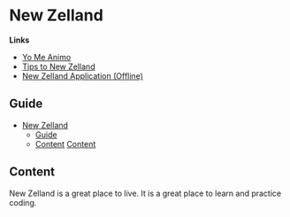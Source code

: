 # New Zelland

**Links**
- [Yo Me Animo](https://www.yomeanimo.com/)
- [Tips to New Zelland](../../bibliography/notes/20220517122845_tips-to-new-zelland.md)
- [New Zelland Application (Offline)](notion/new-zelland-application.md)

## Guide
- [New Zelland](#new-zelland)
  - [Guide](#guide)
  - [Content](#content)
[Content](#content)

## Content

New Zelland is a great place to live. It is a great place to learn and practice coding.